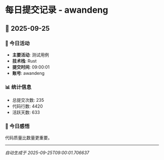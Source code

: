 # 每日提交记录 - awandeng

## 📅 2025-09-25

### 🎯 今日活动
- **主要活动**: 测试用例
- **技术栈**: Rust
- **提交时间**: 09:00:01
- **账号**: awandeng

### 📊 统计信息
- 总提交次数: 235
- 代码行数: 4420
- 活跃天数: 633

### 💭 今日感悟
代码质量比数量更重要。

---
*自动生成于 2025-09-25T09:00:01.706637*
